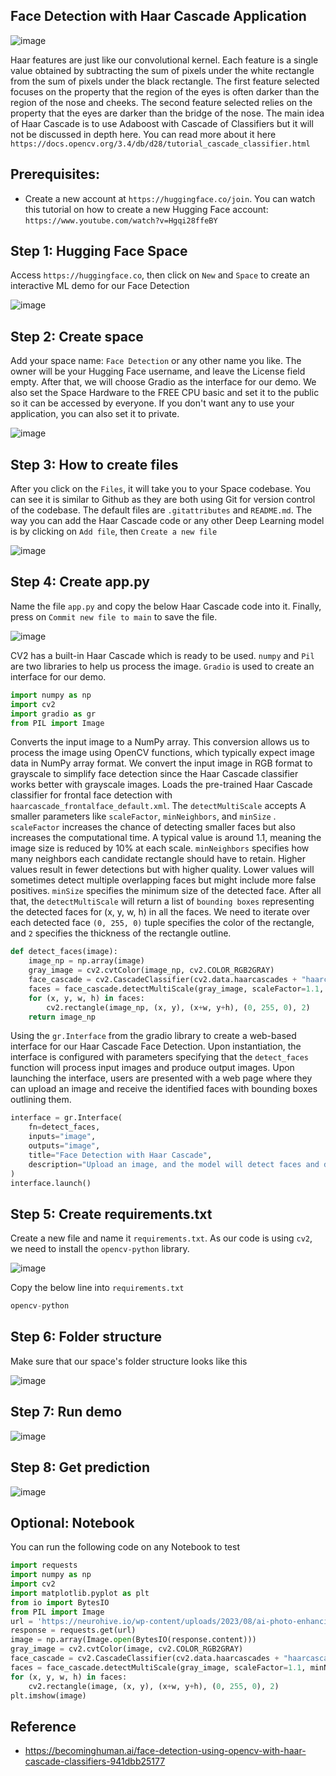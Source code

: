 ## Face Detection with Haar Cascade Application

![image](https://github.com/hughiephan/DPL/assets/16631121/b11d9e21-8cd7-4c2b-81e5-56fa00e3d7a7)

Haar features are just like our convolutional kernel. Each feature is a single value obtained by subtracting the sum of pixels under the white rectangle from the sum of pixels under the black rectangle. The first feature selected focuses on the property that the region of the eyes is often darker than the region of the nose and cheeks. The second feature selected relies on the property that the eyes are darker than the bridge of the nose. The main idea of Haar Cascade is to use Adaboost with Cascade of Classifiers but it will not be discussed in depth here. You can read more about it here `https://docs.opencv.org/3.4/db/d28/tutorial_cascade_classifier.html`

## Prerequisites:
- Create a new account at `https://huggingface.co/join`. You can watch this tutorial on how to create a new Hugging Face account: `https://www.youtube.com/watch?v=Hgqi28ffeBY`

## Step 1: Hugging Face Space

Access `https://huggingface.co`, then click on `New` and `Space` to create an interactive ML demo for our Face Detection

![image](https://github.com/hughiephan/DPL/assets/16631121/88579fdd-21a4-4d91-8637-ab9f8e49f8cd)

## Step 2: Create space

Add your space name: `Face Detection` or any other name you like. The owner will be your Hugging Face username, and leave the License field empty. After that, we will choose Gradio as the interface for our demo. We also set the Space Hardware to the FREE CPU basic and set it to the public so it can be accessed by everyone. If you don't want any to use your application, you can also set it to private.

![image](https://github.com/hughiephan/DPL/assets/16631121/6f2c2416-623c-43a8-be9e-076781071bd2)

## Step 3: How to create files

After you click on the `Files`, it will take you to your Space codebase. You can see it is similar to Github as they are both using Git for version control of the codebase. The default files are `.gitattributes` and `README.md`. The way you can add the Haar Cascade code or any other Deep Learning model is by clicking on `Add file`, then `Create a new file`

![image](https://github.com/hughiephan/DPL/assets/16631121/2243df05-1b9e-4655-be50-a807b233e579)

## Step 4: Create app.py

Name the file `app.py` and copy the below Haar Cascade code into it. Finally, press on `Commit new file to main` to save the file. 

![image](https://github.com/hughiephan/DPL/assets/16631121/5ae9de89-5ada-4479-bbab-03bbdcd932ef)

CV2 has a built-in Haar Cascade which is ready to be used. `numpy` and `Pil` are two libraries to help us process the image. `Gradio` is used to create an interface for our demo.

```python
import numpy as np
import cv2
import gradio as gr
from PIL import Image
```

Converts the input image to a NumPy array. This conversion allows us to process the image using OpenCV functions, which typically expect image data in NumPy array format. We convert the input image in RGB format to grayscale to simplify face detection since the Haar Cascade classifier works better with grayscale images. Loads the pre-trained Haar Cascade classifier for frontal face detection with `haarcascade_frontalface_default.xml`. The `detectMultiScale` accepts  A smaller parameters like  `scaleFactor`, `minNeighbors`, and `minSize` . `scaleFactor` increases the chance of detecting smaller faces but also increases the computational time. A typical value is around 1.1, meaning the image size is reduced by 10% at each scale. `minNeighbors` specifies how many neighbors each candidate rectangle should have to retain. Higher values result in fewer detections but with higher quality. Lower values will sometimes detect multiple overlapping faces but might include more false positives. `minSize` specifies the minimum size of the detected face. After all that, the `detectMultiScale` will return a list of  `bounding boxes` representing the detected faces for (x, y, w, h) in all the faces. We need to iterate over each detected face `(0, 255, 0)` tuple specifies the color of the rectangle, and `2` specifies the thickness of the rectangle outline.

```python
def detect_faces(image):
    image_np = np.array(image)
    gray_image = cv2.cvtColor(image_np, cv2.COLOR_RGB2GRAY)
    face_cascade = cv2.CascadeClassifier(cv2.data.haarcascades + "haarcascade_frontalface_default.xml")
    faces = face_cascade.detectMultiScale(gray_image, scaleFactor=1.1, minNeighbors=5, minSize=(30, 30))
    for (x, y, w, h) in faces:
        cv2.rectangle(image_np, (x, y), (x+w, y+h), (0, 255, 0), 2)
    return image_np
```

Using the `gr.Interface` from the gradio library to create a web-based interface for our Haar Cascade Face Detection. Upon instantiation, the interface is configured with parameters specifying that the `detect_faces` function will process input images and produce output images. Upon launching the interface, users are presented with a web page where they can upload an image and receive the identified faces with bounding boxes outlining them. 

```python
interface = gr.Interface(
    fn=detect_faces,
    inputs="image",
    outputs="image",
    title="Face Detection with Haar Cascade",
    description="Upload an image, and the model will detect faces and draw bounding boxes around them.",
)
interface.launch()
```

## Step 5: Create requirements.txt

Create a new file and name it `requirements.txt`. As our code is using `cv2`, we need to install the `opencv-python` library.

![image](https://github.com/hughiephan/DPL/assets/16631121/c1b357f2-8099-4d70-9ea9-cd41ed457301)

Copy the below line into `requirements.txt`

```python
opencv-python
```

## Step 6: Folder structure

Make sure that our space's folder structure looks like this

![image](https://github.com/hughiephan/DPL/assets/16631121/5bb795e4-a863-4686-9ece-f17836b8797d)

## Step 7: Run demo

![image](https://github.com/hughiephan/DPL/assets/16631121/05280682-042a-4dd8-ad00-ecbc35edcd3e)

## Step 8: Get prediction

![image](https://github.com/hughiephan/DPL/assets/16631121/27618bfd-515f-4d97-a641-9797e58f79f1)

## Optional: Notebook

You can run the following code on any Notebook to test 

```python
import requests
import numpy as np
import cv2
import matplotlib.pyplot as plt
from io import BytesIO
from PIL import Image
url = 'https://neurohive.io/wp-content/uploads/2023/08/ai-photo-enhancing-scaled.jpeg'
response = requests.get(url)
image = np.array(Image.open(BytesIO(response.content)))
gray_image = cv2.cvtColor(image, cv2.COLOR_RGB2GRAY)
face_cascade = cv2.CascadeClassifier(cv2.data.haarcascades + "haarcascade_frontalface_default.xml")
faces = face_cascade.detectMultiScale(gray_image, scaleFactor=1.1, minNeighbors=5, minSize=(30, 30))
for (x, y, w, h) in faces:
    cv2.rectangle(image, (x, y), (x+w, y+h), (0, 255, 0), 2)
plt.imshow(image)
```

## Reference
- https://becominghuman.ai/face-detection-using-opencv-with-haar-cascade-classifiers-941dbb25177
